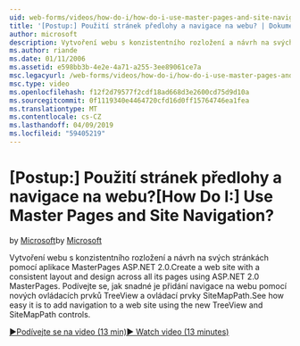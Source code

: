 ```yaml
---
uid: web-forms/videos/how-do-i/how-do-i-use-master-pages-and-site-navigation
title: '[Postup:] Použití stránek předlohy a navigace na webu? | Dokumenty Microsoft'
author: microsoft
description: Vytvoření webu s konzistentního rozložení a návrh na svých stránkách pomocí aplikace MasterPages ASP.NET 2.0. Podívejte se, jak snadné je přidání navigace na webu...
ms.author: riande
ms.date: 01/11/2006
ms.assetid: e598bb3b-4e2e-4a71-a255-3ee89061ce7a
msc.legacyurl: /web-forms/videos/how-do-i/how-do-i-use-master-pages-and-site-navigation
msc.type: video
ms.openlocfilehash: f12f2d79577f2cdf18ad668d3e2600cd75d9d10a
ms.sourcegitcommit: 0f1119340e4464720cfd16d0ff15764746ea1fea
ms.translationtype: MT
ms.contentlocale: cs-CZ
ms.lasthandoff: 04/09/2019
ms.locfileid: "59405219"
---
```

# <a name="how-do-i-use-master-pages-and-site-navigation"></a><span data-ttu-id="00a7d-105">[Postup:] Použití stránek předlohy a navigace na webu?</span><span class="sxs-lookup"><span data-stu-id="00a7d-105">[How Do I:] Use Master Pages and Site Navigation?</span></span>

<span data-ttu-id="00a7d-106">by [Microsoft](https://github.com/microsoft)</span><span class="sxs-lookup"><span data-stu-id="00a7d-106">by [Microsoft](https://github.com/microsoft)</span></span>

<span data-ttu-id="00a7d-107">Vytvoření webu s konzistentního rozložení a návrh na svých stránkách pomocí aplikace MasterPages ASP.NET 2.0.</span><span class="sxs-lookup"><span data-stu-id="00a7d-107">Create a web site with a consistent layout and design across all its pages using ASP.NET 2.0 MasterPages.</span></span> <span data-ttu-id="00a7d-108">Podívejte se, jak snadné je přidání navigace na webu pomocí nových ovládacích prvků TreeView a ovládací prvky SiteMapPath.</span><span class="sxs-lookup"><span data-stu-id="00a7d-108">See how easy it is to add navigation to a web site using the new TreeView and SiteMapPath controls.</span></span>

[<span data-ttu-id="00a7d-109">&#9654;Podívejte se na video (13 min)</span><span class="sxs-lookup"><span data-stu-id="00a7d-109">&#9654; Watch video (13 minutes)</span></span>](https://channel9.msdn.com/Blogs/ASP-NET-Site-Videos/how-do-i-use-master-pages-and-site-navigation)
